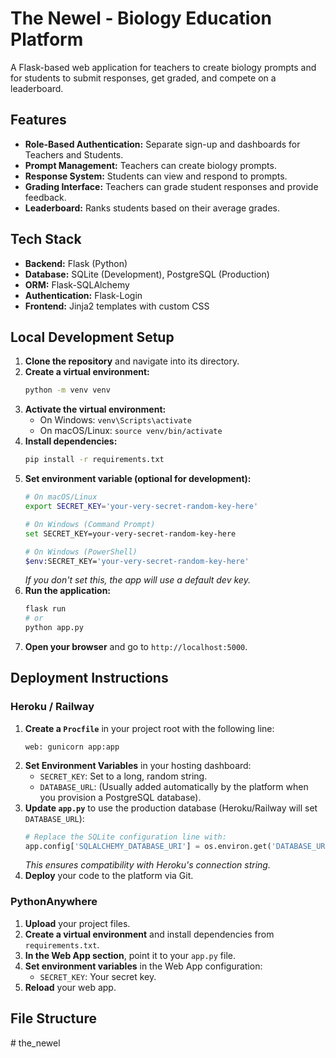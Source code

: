 # The Newel - Biology Education Platform

A Flask-based web application for teachers to create biology prompts and for students to submit responses, get graded, and compete on a leaderboard.

## Features

- **Role-Based Authentication:** Separate sign-up and dashboards for Teachers and Students.
- **Prompt Management:** Teachers can create biology prompts.
- **Response System:** Students can view and respond to prompts.
- **Grading Interface:** Teachers can grade student responses and provide feedback.
- **Leaderboard:** Ranks students based on their average grades.

## Tech Stack

- **Backend:** Flask (Python)
- **Database:** SQLite (Development), PostgreSQL (Production)
- **ORM:** Flask-SQLAlchemy
- **Authentication:** Flask-Login
- **Frontend:** Jinja2 templates with custom CSS

## Local Development Setup

1.  **Clone the repository** and navigate into its directory.
2.  **Create a virtual environment:**
    ```bash
    python -m venv venv
    ```
3.  **Activate the virtual environment:**
    - On Windows: `venv\Scripts\activate`
    - On macOS/Linux: `source venv/bin/activate`
4.  **Install dependencies:**
    ```bash
    pip install -r requirements.txt
    ```
5.  **Set environment variable (optional for development):**
    ```bash
    # On macOS/Linux
    export SECRET_KEY='your-very-secret-random-key-here'

    # On Windows (Command Prompt)
    set SECRET_KEY=your-very-secret-random-key-here

    # On Windows (PowerShell)
    $env:SECRET_KEY='your-very-secret-random-key-here'
    ```
    *If you don't set this, the app will use a default dev key.*
6.  **Run the application:**
    ```bash
    flask run
    # or
    python app.py
    ```
7.  **Open your browser** and go to `http://localhost:5000`.

## Deployment Instructions

### Heroku / Railway

1.  **Create a `Procfile`** in your project root with the following line:
    ```procfile
    web: gunicorn app:app
    ```
2.  **Set Environment Variables** in your hosting dashboard:
    - `SECRET_KEY`: Set to a long, random string.
    - `DATABASE_URL`: (Usually added automatically by the platform when you provision a PostgreSQL database).
3.  **Update `app.py`** to use the production database (Heroku/Railway will set `DATABASE_URL`):
    ```python
    # Replace the SQLite configuration line with:
    app.config['SQLALCHEMY_DATABASE_URI'] = os.environ.get('DATABASE_URL', '').replace('postgres://', 'postgresql://') or 'sqlite:///merged_newel.db'
    ```
    *This ensures compatibility with Heroku's connection string.*
4.  **Deploy** your code to the platform via Git.

### PythonAnywhere

1.  **Upload** your project files.
2.  **Create a virtual environment** and install dependencies from `requirements.txt`.
3.  **In the Web App section**, point it to your `app.py` file.
4.  **Set environment variables** in the Web App configuration:
    - `SECRET_KEY`: Your secret key.
5.  **Reload** your web app.

## File Structure
#   t h e _ n e w e l  
 